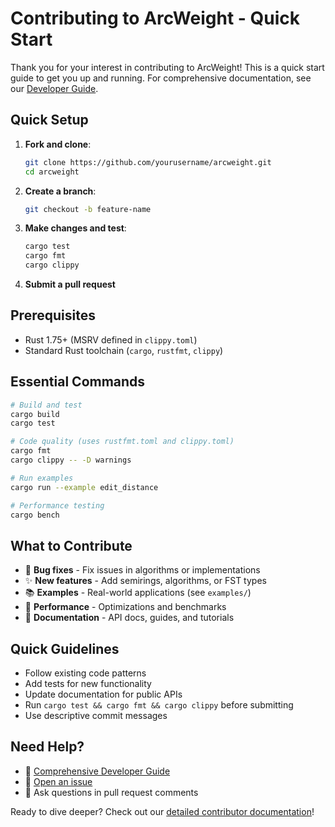 # Contributing to ArcWeight - Quick Start

Thank you for your interest in contributing to ArcWeight! This is a quick start guide to get you up and running. For comprehensive documentation, see our [Developer Guide](docs/contributing.md).

## Quick Setup

1. **Fork and clone**:
   ```bash
   git clone https://github.com/yourusername/arcweight.git
   cd arcweight
   ```

2. **Create a branch**:
   ```bash
   git checkout -b feature-name
   ```

3. **Make changes and test**:
   ```bash
   cargo test
   cargo fmt
   cargo clippy
   ```

4. **Submit a pull request**

## Prerequisites

- Rust 1.75+ (MSRV defined in `clippy.toml`)
- Standard Rust toolchain (`cargo`, `rustfmt`, `clippy`)

## Essential Commands

```bash
# Build and test
cargo build
cargo test

# Code quality (uses rustfmt.toml and clippy.toml)
cargo fmt
cargo clippy -- -D warnings

# Run examples
cargo run --example edit_distance

# Performance testing
cargo bench
```

## What to Contribute

- 🐛 **Bug fixes** - Fix issues in algorithms or implementations
- ✨ **New features** - Add semirings, algorithms, or FST types
- 📚 **Examples** - Real-world applications (see `examples/`)
- 🚀 **Performance** - Optimizations and benchmarks
- 📖 **Documentation** - API docs, guides, and tutorials

## Quick Guidelines

- Follow existing code patterns
- Add tests for new functionality
- Update documentation for public APIs
- Run `cargo test && cargo fmt && cargo clippy` before submitting
- Use descriptive commit messages

## Need Help?

- 📖 [Comprehensive Developer Guide](docs/contributing.md)
- 🐛 [Open an issue](https://github.com/aaronstevenwhite/arcweight/issues)
- 💬 Ask questions in pull request comments

Ready to dive deeper? Check out our [detailed contributor documentation](docs/contributing.md)!